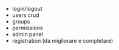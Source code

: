 - login/logout
- users crud
- groups
- permissions
- admin panel
- registration (da migliorare e completare)
